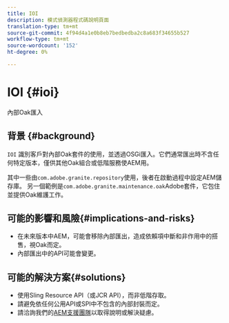 ```yaml
---
title: IOI
description: 模式偵測器程式碼說明頁面
translation-type: tm+mt
source-git-commit: 4f94d4a1e0b8eb7bedbedba2c8a683f34655b527
workflow-type: tm+mt
source-wordcount: '152'
ht-degree: 0%

---
```



# IOI {#ioi}

內部Oak匯入

## 背景 {#background}

`IOI` 識別客戶對內部Oak套件的使用，並透過OSGi匯入。它們通常匯出時不含任何特定版本，僅供其他Oak組合或低階服務使AEM用。

其中一些由`com.adobe.granite.repository`使用，後者在啟動過程中設定AEM儲存庫。 另一個範例是`com.adobe.granite.maintenance.oak`Adobe套件，它包住並提供Oak維護工作。

## 可能的影響和風險{#implications-and-risks}

* 在未來版本中AEM，可能會移除內部匯出，造成依賴項中斷和非作用中的搭售，視Oak而定。
* 內部匯出中的API可能會變更。

## 可能的解決方案{#solutions}

* 使用Sling Resource API（或JCR API），而非低階存取。
* 請避免依任何公用API或SPI中不包含的內部封裝而定。
* 請洽詢我們的[AEM支援團隊](https://helpx.adobe.com/enterprise/using/support-for-experience-cloud.html)以取得說明或解決疑慮。